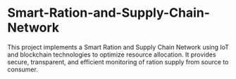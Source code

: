 # Smart-Ration-and-Supply-Chain-Network
This project implements a Smart Ration and Supply Chain Network using IoT and blockchain technologies to optimize resource allocation. It provides secure, transparent, and efficient monitoring of ration supply from source to consumer.
